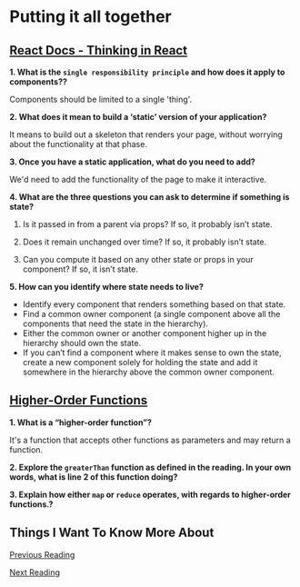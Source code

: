 # Putting it all together

## [React Docs - Thinking in React](https://reactjs.org/docs/thinking-in-react.html)

**1. What is the `single responsibility principle` and how does it apply to components??**

Components should be limited to a single 'thing'.

**2. What does it mean to build a ‘static’ version of your application?**

It means to build out a skeleton that renders your page, without worrying about the functionality at that phase.

**3. Once you have a static application, what do you need to add?**

We'd need to add the functionality of the page to make it interactive.

**4. What are the three questions you can ask to determine if something is state?**

1. Is it passed in from a parent via props? If so, it probably isn’t state.

2. Does it remain unchanged over time? If so, it probably isn’t state.

3. Can you compute it based on any other state or props in your component? If so, it isn’t state.

**5. How can you identify where state needs to live?**

- Identify every component that renders something based on that state.
- Find a common owner component (a single component above all the components that need the state in the hierarchy).
- Either the common owner or another component higher up in the hierarchy should own the state.
- If you can’t find a component where it makes sense to own the state, create a new component solely for holding the state and add it somewhere in the hierarchy above the common owner component.

## [Higher-Order Functions](https://eloquentjavascript.net/05_higher_order.html#h_xxCc98lOBK)

**1. What is a “higher-order function”?**

It's a function that accepts other functions as parameters and may return a function.

**2. Explore the `greaterThan` function as defined in the reading. In your own words, what is line 2 of this function doing?**



**3. Explain how either `map` or `reduce` operates, with regards to higher-order functions.?**


## Things I Want To Know More About

[Previous Reading](./class-04.md)

[Next Reading](./class-06.md)

